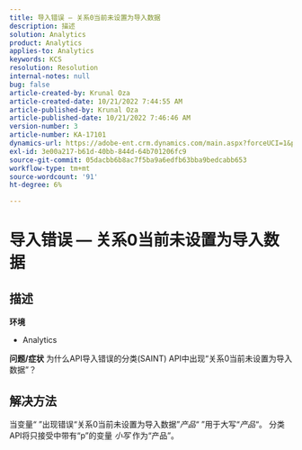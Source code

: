 ```yaml
---
title: 导入错误 — 关系0当前未设置为导入数据
description: 描述
solution: Analytics
product: Analytics
applies-to: Analytics
keywords: KCS
resolution: Resolution
internal-notes: null
bug: false
article-created-by: Krunal Oza
article-created-date: 10/21/2022 7:44:55 AM
article-published-by: Krunal Oza
article-published-date: 10/21/2022 7:46:46 AM
version-number: 3
article-number: KA-17101
dynamics-url: https://adobe-ent.crm.dynamics.com/main.aspx?forceUCI=1&pagetype=entityrecord&etn=knowledgearticle&id=aca21940-1451-ed11-bba2-0022480867fb
exl-id: 3e00a217-b61d-40bb-844d-64b701206fc9
source-git-commit: 05dacbb6b8ac7f5ba9a6edfb63bba9bedcabb653
workflow-type: tm+mt
source-wordcount: '91'
ht-degree: 6%

---
```


# 导入错误 — 关系0当前未设置为导入数据

## 描述

<b>环境</b>
- Analytics



<b>问题/症状</b>
为什么API导入错误的分类(SAINT) API中出现“关系0当前未设置为导入数据”？


## 解决方法


当变量“ ”出现错误“关系0当前未设置为导入数据”*产品*“ ”用于大写“*产品*“。 分类API将只接受中带有“p”的变量 *小写* 作为“产品”。
